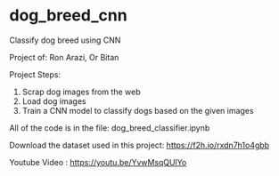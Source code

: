 # dog_breed_cnn
Classify dog breed using CNN

Project of: Ron Arazi, Or Bitan

Project Steps:
1. Scrap dog images from the web
2. Load dog images
3. Train a CNN model to classify dogs based on the given images

All of the code is in the file: dog_breed_classifier.ipynb

Download the dataset used in this project: https://f2h.io/rxdn7h1o4gbb

Youtube Video : https://youtu.be/YvwMsqQUlYo
